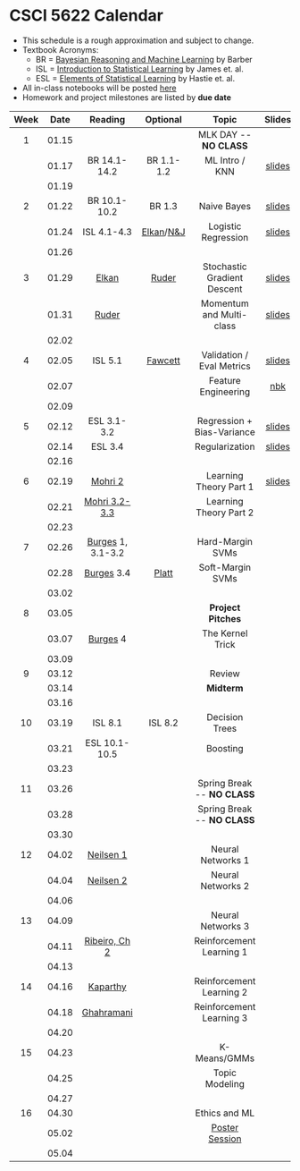 # CSCI 5622 Calendar

- This schedule is a rough approximation and subject to change.
- Textbook Acronyms: 
	- BR = [Bayesian Reasoning and Machine Learning](http://web4.cs.ucl.ac.uk/staff/D.Barber/pmwiki/pmwiki.php?n=Brml.Online) by Barber 
	- ISL = [Introduction to Statistical Learning](http://www-bcf.usc.edu/~gareth/ISL/) by James et. al. 
	- ESL = [Elements of Statistical Learning](https://web.stanford.edu/~hastie/ElemStatLearn/) by Hastie et. al. 
- All in-class notebooks will be posted [here](https://github.com/chrisketelsen/CSCI5622-Machine-Learning/tree/master/in-class-notebooks)
- Homework and project milestones are listed by **due date** 

| Week | Date 		  | Reading          |  Optional   |                Topic             	 | Slides   | RQ | Hmwk  	| 
|:----:|:------------:| :---------------:|:-----------:|:-----------------------------------:|:--------:|:--:|:--------:|
| 1    | 01.15        | 		         | 			   | MLK DAY -- **NO CLASS**			 |			|	 |	   	    | 
|      | 01.17        | BR 14.1-14.2	 | BR 1.1-1.2  | ML Intro / KNN						 | [slides](https://www.cs.colorado.edu/~ketelsen/files/courses/csci5622/slides/lesson01.pdf)	        |    |          | 
|      | 01.19        | 		         | 			   |                            		 |			|	 |		    | 
| 2    | 01.22        | BR 10.1-10.2     | BR 1.3      | Naive Bayes 						 | 	[slides](https://www.cs.colorado.edu/~ketelsen/files/courses/csci5622/slides/lesson02.pdf)        |[RQ](https://moodle.cs.colorado.edu/mod/quiz/view.php?id=21427)    |          | 
|      | 01.24        | ISL 4.1-4.3      | [Elkan](http://cseweb.ucsd.edu/~elkan/250B/logreg.pdf)/[N&J](http://ai.stanford.edu/~ang/papers/nips01-discriminativegenerative.pdf)     | Logistic Regression			                    | [slides](https://www.cs.colorado.edu/~ketelsen/files/courses/csci5622/slides/lesson03.pdf)	       | [RQ](https://moodle.cs.colorado.edu/mod/quiz/view.php?id=21516)	|          | 
|      | 01.26        | 		         | 			   |                            		 |			|    | [KNN](https://github.com/chrisketelsen/CSCI5622-Machine-Learning/blob/master/hmwk/knn/knn.ipynb)		| 
| 3    | 01.29        | [Elkan](http://cseweb.ucsd.edu/~elkan/250B/logreg.pdf)      |[Ruder](http://sebastianruder.com/optimizing-gradient-descent/)									         | Stochastic Gradient Descent 		                 | [slides](https://www.cs.colorado.edu/~ketelsen/files/courses/csci5622/slides/lesson04.pdf)          |    |          | 
|      | 01.31        | [Ruder](http://sebastianruder.com/optimizing-gradient-descent/)			 																	      | 			         | Momentum and Multi-class                          |	[slides](https://www.cs.colorado.edu/~ketelsen/files/courses/csci5622/slides/lesson05.pdf)		|    |			| 
|      | 02.02        | 		         | 			   |                            		 |			|    | [Groups](https://github.com/chrisketelsen/CSCI5622-Machine-Learning/blob/master/resources/project.md#groups)	| 
| 4    | 02.05        | ISL 5.1		     | [Fawcett](http://people.inf.elte.hu/kiss/13dwhdm/roc.pdf)																				             | Validation / Eval Metrics 			             | [slides](https://www.cs.colorado.edu/~ketelsen/files/courses/csci5622/slides/lesson06.pdf)         | [RQ](https://moodle.cs.colorado.edu/mod/quiz/view.php?id=21795)    |			| 
|      | 02.07        | 				 | 			   | Feature Engineering 				 | [nbk](https://github.com/chrisketelsen/CSCI5622-Machine-Learning/tree/master/in-class-notebooks)	 		| [RQ](https://moodle.cs.colorado.edu/mod/quiz/view.php?id=21831)   |			| 
|      | 02.09        | 		         | 			   |                            		 |			|    | [LogReg](https://github.com/chrisketelsen/CSCI5622-Machine-Learning/blob/master/hmwk/logreg/logreg.ipynb)	| 
| 5    | 02.12        | ESL 3.1-3.2	 | 			       | Regression + Bias-Variance	   		 | [slides](https://www.cs.colorado.edu/~ketelsen/files/courses/csci5622/slides/lesson08.pdf)        | [RQ](https://moodle.cs.colorado.edu/mod/quiz/view.php?id=21918)   |          | 
|      | 02.14        | ESL 3.4		 |                 | Regularization						 | [slides](https://www.cs.colorado.edu/~ketelsen/files/courses/csci5622/slides/lesson09.pdf)          |    |			| 
|      | 02.16        | 		         | 			   |                            		 |			|    |			| 
| 6    | 02.19        | [Mohri 2](https://piazza.com/class_profile/get_resource/ixrtksejs0v6pp/izbrfxujamyrv)   														         | 			   | Learning Theory Part 1			                     | [slides](https://www.cs.colorado.edu/~ketelsen/files/courses/csci5622/slides/lesson10.pdf)         |    |          | 
|      | 02.21        | [Mohri 3.2-3.3](https://piazza.com/class_profile/get_resource/ixrtksejs0v6pp/izbrfxujamyrv) 														     | 			   | Learning Theory Part 2				                 |	  		|    |			| 
|      | 02.23        | 		         | 			   |                            		 |			|    | [FeatEngr](https://github.com/chrisketelsen/CSCI5622-Machine-Learning/blob/master/hmwk/featengr/featengr.ipynb)	| 
| 7    | 02.26        | [Burges](https://www.microsoft.com/en-us/research/publication/a-tutorial-on-support-vector-machines-for-pattern-recognition/) 1, 3.1-3.2 		  |	     	           | Hard-Margin SVMs 	                                  |          |    |          | 
|      | 02.28        | [Burges](https://www.microsoft.com/en-us/research/publication/a-tutorial-on-support-vector-machines-for-pattern-recognition/) 3.4 													 | [Platt](https://www.microsoft.com/en-us/research/wp-content/uploads/2016/02/smo-book.pdf)		                                         | Soft-Margin SVMs    				                 | 	 	    |    |          | 
|      | 03.02        | 		         | 			   |                            		 |			|    | [Proposal](https://github.com/chrisketelsen/CSCI5622-Machine-Learning/blob/master/resources/project.md#final-project-proposal)	| 
| 8    | 03.05        | 				 | 			   | **Project Pitches**                 |	 		|    |			| 
|      | 03.07        | [Burges](https://www.microsoft.com/en-us/research/publication/a-tutorial-on-support-vector-machines-for-pattern-recognition/) 4 				| 			             | The Kernel Trick 					             |	  	    |    |			| 
|      | 03.09        | 		         | 			   |                            		 |			|    | Theory	| 
| 9    | 03.12        | 			     | 			   |  Review 							 |          |    | [Feedback](https://github.com/chrisketelsen/CSCI5622-Machine-Learning/blob/master/resources/project.md#peer-feedback-for-project-proposal)  | 
|      | 03.14        | 			     | 			   | **Midterm**  					     |			|	 |	     	| 
|      | 03.16        | 		         | 			   |                            		 |			|	 |		    | 
| 10   | 03.19        | ISL 8.1   		 | ISL 8.2	   | Decision Trees						 |	        |    |      	| 
|      | 03.21        | ESL 10.1-10.5	 | 			   | Boosting 							 | 	        |	 |  		| 
|      | 03.23        | 		         | 			   |                            		 |			|    | SVM    	| 
| 11   | 03.26        | 			     | 			   | Spring Break -- **NO CLASS**		 |			|    |			| 
|      | 03.28        | 			     | 			   | Spring Break -- **NO CLASS**		 |			|    |			| 
|      | 03.30        | 		         | 			   |                            		 |			|    |			| 
| 12   | 04.02        | [Neilsen 1](http://neuralnetworksanddeeplearning.com/chap1.html) 																				 | 			             | Neural Networks 1					             |          |    |          | 
|      | 04.04        | [Neilsen 2](http://neuralnetworksanddeeplearning.com/chap2.html) 																				 | 			             | Neural Networks 2					             |	 		|	 |   		| 
|      | 04.06        | 		         | 			   |                            		 |			|    | [Spotlight](https://github.com/chrisketelsen/CSCI5622-Machine-Learning/blob/master/resources/project.md#midpoint-spotlight)| 
| 13   | 04.09        | 				 | 			   | Neural Networks 3                   |          |    |          |
|      | 04.11        | [Ribeiro, Ch 2](http://neuro.bstu.by/ai/To-dom/My_research/Papers-2.0/RL-tutorial/rlearn2.pdf)  												 | 			                           | Reinforcement Learning 1			 |			|    | [Feedback](https://github.com/chrisketelsen/CSCI5622-Machine-Learning/blob/master/resources/project.md#midpoint-peer-feedback)| 
|      | 04.13        | 		         | 			   |                            		 |			|    | Boosting	| 
| 14   | 04.16        | [Kaparthy](http://karpathy.github.io/2016/05/31/rl/)																							 | 			                           | Reinforcement Learning 2			 |	        |    |          | 
|      | 04.18        | [Ghahramani](http://mlg.eng.cam.ac.uk/zoubin/papers/ijprai.pdf) 																				 | 			                           | Reinforcement Learning 3            |			|	 |		    | 
|      | 04.20        | 		         | 			   |                            		 |			|    |          | 
| 15   | 04.23        | 				 |  		   | K-Means/GMMs                        |			|	 |		    | 
|      | 04.25        | 				 | 			   | Topic Modeling						 |	        |    |			| 
|      | 04.27        | 		         | 			   |                            		 |			|    | NeuralNets| 
| 16   | 04.30        | 				 | 			   | Ethics and ML                       |			|    |			| 
|      | 05.02        | 				 | 			   | [Poster Session](https://github.com/chrisketelsen/CSCI5622-Machine-Learning/blob/master/resources/project.md#final-poster-presentation)                                                        |		   |    |           |
|      | 05.04        | 				 | 			   |  					                 |			|    | [Report](https://github.com/chrisketelsen/CSCI5622-Machine-Learning/blob/master/resources/project.md#final-report)    |

